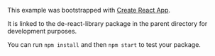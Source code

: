 This example was bootstrapped with [Create React App](https://github.com/facebook/create-react-app).

It is linked to the de-react-library package in the parent directory for development purposes.

You can run `npm install` and then `npm start` to test your package.
